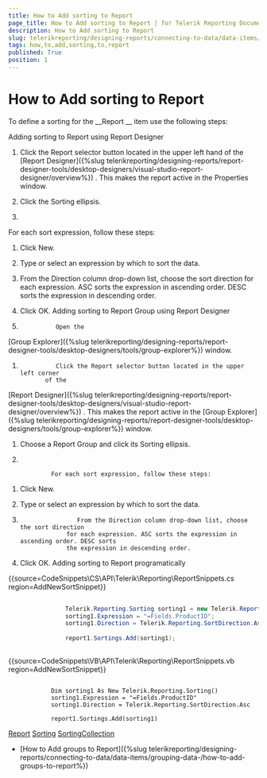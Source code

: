 ```yaml
---
title: How to Add sorting to Report
page_title: How to Add sorting to Report | for Telerik Reporting Documentation
description: How to Add sorting to Report
slug: telerikreporting/designing-reports/connecting-to-data/data-items/ordering-data/how-to-add-sorting-to-report
tags: how,to,add,sorting,to,report
published: True
position: 1
---
```


# How to Add sorting to Report



To define a sorting for the 
__Report
__ item use the following steps:
    	
Adding sorting to Report using Report Designer




1. Click the Report selector button located in the upper left hand
            of the 
[Report Designer]({%slug telerikreporting/designing-reports/report-designer-tools/desktop-designers/visual-studio-report-designer/overview%})
.
            This makes the report active in the Properties window.
  


1. Click the Sorting ellipsis.


1. 

For each sort expression, follow these steps:       
              


1. Click New.


1. Type or select an expression by which to sort the data.


1. From the Direction column drop-down list, choose the sort direction 
               for each expression. ASC sorts the expression in ascending order. DESC sorts 
               the expression in descending order.


1. Click OK.
Adding sorting to Report Group using Report Designer




1.               Open the 
[Group Explorer]({%slug telerikreporting/designing-reports/report-designer-tools/desktop-designers/tools/group-explorer%})
 window.
            


1.               Click the Report selector button located in the upper left corner
              of the 
[Report Designer]({%slug telerikreporting/designing-reports/report-designer-tools/desktop-designers/visual-studio-report-designer/overview%})
.
              This makes the report active in the 
[Group Explorer]({%slug telerikreporting/designing-reports/report-designer-tools/desktop-designers/tools/group-explorer%})
 window.
            


1. Choose a Report Group and click its Sorting ellipsis.


1. 

                For each sort expression, follow these steps:
                


1. Click New.


1. Type or select an expression by which to sort the data.


1.                     From the Direction column drop-down list, choose the sort direction
                    for each expression. ASC sorts the expression in ascending order. DESC sorts
                    the expression in descending order.
                  


1. Click OK.
Adding sorting to Report programatically




{{source=CodeSnippets\CS\API\Telerik\Reporting\ReportSnippets.cs region=AddNewSortSnippet}}
````C#
	
	            Telerik.Reporting.Sorting sorting1 = new Telerik.Reporting.Sorting();
	            sorting1.Expression = "=Fields.ProductID";
	            sorting1.Direction = Telerik.Reporting.SortDirection.Asc;
	
	            report1.Sortings.Add(sorting1);
	
````






{{source=CodeSnippets\VB\API\Telerik\Reporting\ReportSnippets.vb region=AddNewSortSnippet}}
````VB
	
	        Dim sorting1 As New Telerik.Reporting.Sorting()
	        sorting1.Expression = "=Fields.ProductID"
	        sorting1.Direction = Telerik.Reporting.SortDirection.Asc
	
	        report1.Sortings.Add(sorting1)
````


[Report](/reporting/api/Telerik.Reporting.Report)
[Sorting](/reporting/api/Telerik.Reporting.Sorting)
[SortingCollection](/reporting/api/Telerik.Reporting.SortingCollection)


 * [How to Add groups to Report]({%slug telerikreporting/designing-reports/connecting-to-data/data-items/grouping-data-/how-to-add-groups-to-report%})

